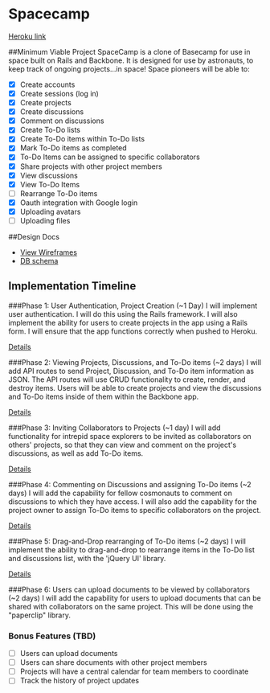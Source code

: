 # Spacecamp

[Heroku link][heroku]

[heroku]: http://www.spacecamp.xyz/

##Minimum Viable Project
SpaceCamp is a clone of Basecamp for use in space built on Rails and Backbone.  It is designed for use by astronauts, to keep track of ongoing projects...in space!
Space pioneers will be able to:

 - [x] Create accounts
 - [x] Create sessions (log in)
 - [x] Create projects
 - [x] Create discussions
 - [x] Comment on discussions
 - [x] Create To-Do lists
 - [x] Create To-Do items within To-Do lists
 - [x] Mark To-Do items as completed
 - [x] To-Do Items can be assigned to specific collaborators
 - [x] Share projects with other project members
 - [x] View discussions
 - [x] View To-Do Items
 - [ ] Rearrange To-Do items
 - [x] Oauth integration with Google login
 - [x] Uploading avatars
 - [ ] Uploading files

##Design Docs
* [View Wireframes][views]
* [DB schema][schema]

[views]: ./docs/views.md
[schema]: ./docs/schema.md

## Implementation Timeline

###Phase 1: User Authentication, Project Creation (~1 Day)
I will implement user authentication. I will do this using the Rails framework. I will also implement the ability for users to create projects in the app using a Rails form. I will ensure that the app functions correctly when pushed to Heroku.

[Details][phase-one]

###Phase 2: Viewing Projects, Discussions, and To-Do items (~2 days)
I will add API routes to send Project, Discussion, and To-Do item information as JSON. The API routes will use CRUD functionality to create, render, and destroy items. Users will be able to create projects and view the discussions and To-Do items inside of them within the Backbone app.

[Details][phase-two]

###Phase 3: Inviting Collaborators to Projects (~1 day)
I will add functionality for intrepid space explorers to be invited as collaborators on others' projects, so that they can view and comment on the project's discussions, as well as add To-Do items.

[Details][phase-three]

###Phase 4: Commenting on Discussions and assigning To-Do items (~2 days)
I will add the capability for fellow cosmonauts to comment on discussions to which they have access. I will also add the capability for the project owner to assign To-Do items to specific collaborators on the project.

[Details][phase-four]

###Phase 5: Drag-and-Drop rearranging of To-Do items (~2 days)
I will implement the ability to drag-and-drop to rearrange items in the To-Do list and discussions list, with the 'jQuery UI' library.

[Details][phase-five]

###Phase 6: Users can upload documents to be viewed by collaborators (~2 days)
I will add the capability for users to upload documents that can be shared with collaborators on the same project. This will be done using the "paperclip" library.

### Bonus Features (TBD)
- [ ] Users can upload documents
- [ ] Users can share documents with other project members
- [ ] Projects will have a central calendar for team members to coordinate
- [ ] Track the history of project updates

[phase-one]: ./docs/phases/phase1.md
[phase-two]: ./docs/phases/phase2.md
[phase-three]: ./docs/phases/phase3.md
[phase-four]: ./docs/phases/phase4.md
[phase-five]: ./docs/phases/phase5.md

